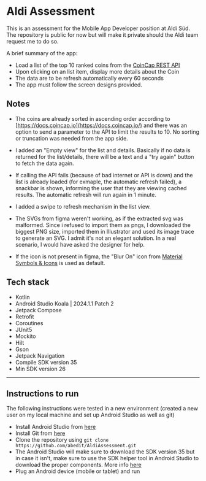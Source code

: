 
# Aldi Assessment

This is an assessment for the Mobile App Developer position at Aldi Süd. The repository is public for now but will make it private should the Aldi team request me to do so.

A brief summary of the app:
- Load a list of the top 10 ranked coins from the [CoinCap REST API](https://docs.coincap.io/)
- Upon clicking on an list item, display more details about the Coin
- The data are to be refresh automatically every 60 seconds
- The app must follow the screen designs provided.

## Notes
- The coins are already sorted in ascending order according to [https://docs.coincap.io](https://docs.coincap.io/) and there was an option to send a parameter to the API to limit the results to 10. No sorting or truncation was needed from the app side.

- I added an "Empty view" for the list and details. Basically if no data is returned for the list/details, there will be a text and a "try again" button to fetch the data again.

- If calling the API fails (because of bad internet or API is down) and the list is already loaded (for exmaple, the automatic refresh failed), a snackbar is shown, informing the user that they are viewing cached results. The automatic refresh will run again in 1 minute.

- I added a swipe to refresh mechanism in the list view.

- The SVGs from figma weren't working, as if the extracted svg was malformed. Since i refused to import them as pngs, I downloaded the biggest PNG size, imported them in Illustrator and used its image trace to generate an SVG. I admit it's not an elegant solution. In a real scenario, I would have asked the designer for help.

- If the icon is not present in figma, the "Blur On" icon from [Material Symbols & Icons](https://fonts.google.com/icons) is used as default.


## Tech stack
- Kotlin
- Android Studio Koala | 2024.1.1 Patch 2
- Jetpack Compose
- Retrofit
- Coroutines
- JUnit5
- Mockito
- Hilt
- Gson
- Jetpack Navigation
- Compile SDK version 35
- Min SDK version 26


---

## Instructions to run

The following instructions were tested in a new environment (created a new user on my local machine and set up Android Studio as well as git)

- Install Android Studio from [here](https://developer.android.com/studio)
- Install Git from [here](https://git-scm.com/downloads)
- Clone the repository using `git clone https://github.com/abedit/AldiAssessment.git`
- The Android Studio will make sure to download the SDK version 35 but in case it isn't, make sure to use the SDK helper tool in Android Studio to download the proper components. More info [here](https://developer.android.com/tools/releases/platforms)
- Plug an Android device (mobile or tablet) and run